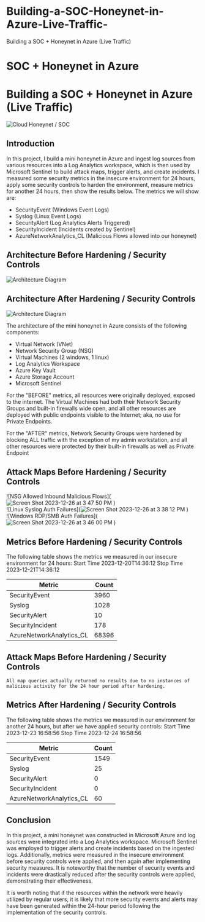 # Building-a-SOC-Honeynet-in-Azure-Live-Traffic-
Building a SOC + Honeynet in Azure (Live Traffic)
# SOC + Honeynet in Azure
# Building a SOC + Honeynet in Azure (Live Traffic)
![Cloud Honeynet / SOC](https://i.imgur.com/ZWxe03e.jpg)

## Introduction

In this project, I build a mini honeynet in Azure and ingest log sources from various resources into a Log Analytics workspace, which is then used by Microsoft Sentinel to build attack maps, trigger alerts, and create incidents. I measured some security metrics in the insecure environment for 24 hours, apply some security controls to harden the environment, measure metrics for another 24 hours, then show the results below. The metrics we will show are:

- SecurityEvent (Windows Event Logs)
- Syslog (Linux Event Logs)
- SecurityAlert (Log Analytics Alerts Triggered)
- SecurityIncident (Incidents created by Sentinel)
- AzureNetworkAnalytics_CL (Malicious Flows allowed into our honeynet)

## Architecture Before Hardening / Security Controls
![Architecture Diagram](https://i.imgur.com/aBDwnKb.jpg)

## Architecture After Hardening / Security Controls
![Architecture Diagram](https://i.imgur.com/YQNa9Pp.jpg)

The architecture of the mini honeynet in Azure consists of the following components:

- Virtual Network (VNet)
- Network Security Group (NSG)
- Virtual Machines (2 windows, 1 linux)
- Log Analytics Workspace
- Azure Key Vault
- Azure Storage Account
- Microsoft Sentinel

For the "BEFORE" metrics, all resources were originally deployed, exposed to the internet. The Virtual Machines had both their Network Security Groups and built-in firewalls wide open, and all other resources are deployed with public endpoints visible to the Internet; aka, no use for Private Endpoints.

For the "AFTER" metrics, Network Security Groups were hardened by blocking ALL traffic with the exception of my admin workstation, and all other resources were protected by their built-in firewalls as well as Private Endpoint

## Attack Maps Before Hardening / Security Controls
![NSG Allowed Inbound Malicious Flows](![Screen Shot 2023-12-26 at 3 47 50 PM](https://github.com/Brycebb4/Azure-SOC/assets/148110535/782bf9aa-a934-46c8-b5da-04df7eab5b72)
)<br>
![Linux Syslog Auth Failures](![Screen Shot 2023-12-26 at 3 38 12 PM](https://github.com/Brycebb4/Azure-SOC/assets/148110535/cc1d8976-7917-4ecf-ac14-16b139244912)
)<br>
![Windows RDP/SMB Auth Failures](![Screen Shot 2023-12-26 at 3 46 00 PM](https://github.com/Brycebb4/Azure-SOC/assets/148110535/319cc65d-3c8c-4c54-aa63-1b21755b9e05)
)<br>

## Metrics Before Hardening / Security Controls

The following table shows the metrics we measured in our insecure environment for 24 hours:
Start Time 2023-12-20T14:36:12
Stop Time 2023-12-21T14:36:12

| Metric                   | Count
| ------------------------ | -----
| SecurityEvent            | 3960
| Syslog                   | 1028
| SecurityAlert            | 10
| SecurityIncident         | 178
| AzureNetworkAnalytics_CL | 68396

## Attack Maps Before Hardening / Security Controls

```All map queries actually returned no results due to no instances of malicious activity for the 24 hour period after hardening.```

## Metrics After Hardening / Security Controls

The following table shows the metrics we measured in our environment for another 24 hours, but after we have applied security controls:
Start Time 2023-12-23 16:58:56
Stop Time	2023-12-24 16:58:56

| Metric                   | Count
| ------------------------ | -----
| SecurityEvent            | 1549
| Syslog                   | 25
| SecurityAlert            | 0
| SecurityIncident         | 0
| AzureNetworkAnalytics_CL | 60

## Conclusion

In this project, a mini honeynet was constructed in Microsoft Azure and log sources were integrated into a Log Analytics workspace. Microsoft Sentinel was employed to trigger alerts and create incidents based on the ingested logs. Additionally, metrics were measured in the insecure environment before security controls were applied, and then again after implementing security measures. It is noteworthy that the number of security events and incidents were drastically reduced after the security controls were applied, demonstrating their effectiveness.

It is worth noting that if the resources within the network were heavily utilized by regular users, it is likely that more security events and alerts may have been generated within the 24-hour period following the implementation of the security controls.
